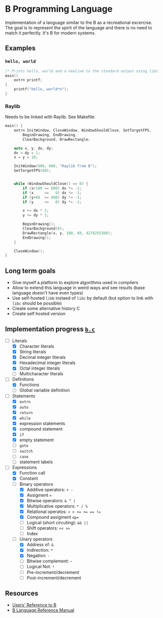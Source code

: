 # B Programming Language

Implementation of a language similar to the B as a recreational excercise.
The goal is to represent the spirit of the language and there is no need to match it perfectly.
It's B for modern systems.

## Examples

### `hello, world`

```c
/* Prints hello, world and a newline to the standard output using libc */
main()
	extrn printf;
{
    printf("hello, world*n");
}
```

### Raylib

Needs to be linked with Raylib. See Makefile.

```c
main() {
	extrn InitWindow, CloseWindow, WindowShouldClose, SetTargetFPS,
		BeginDrawing, EndDrawing,
		ClearBackground, DrawRectangle;

	auto x, y, dx, dy;
	dx = dy = 1;
	x = y = 10;

	InitWindow(800, 600, "Raylib from B");
	SetTargetFPS(60);


	while (WindowShouldClose() == 0) {
		if (x+100 >= 800) dx *= -1;
		if (x     <=   0) dx *= -1;
		if (y+60  >= 600) dy *= -1;
		if (y     <=   0) dy *= -1;

		x += dx * 2;
		y += dy * 2;

		BeginDrawing();
		ClearBackground(0);
		DrawRectangle(x, y, 100, 60, 4278255360);
		EndDrawing();
	}

	CloseWindow();
}
```


## Long term goals

- Give myself a platform to explore algorithms used in compilers
- Allow to extend this language in weird ways and see results (base language doesn't have even types)
- Use self-hosted `libb` instaed of `libc` by default (but option to link with `libc` should be possible)
- Create some alternative history C
- Create self hosted version

## Implementation progress [`b.c`](./b.c)

- [ ] Literals
    - [x] Character literals
    - [x] String literals
    - [x] Decimal integer literals
    - [x] Hexadecimal integer literals
    - [x] Octal integer literals
    - [ ] Multicharacter literals
- [ ] Definitions
    - [x] Functions
    - [ ] Global variable definition
- [ ] Statements
    - [x] `extrn`
    - [x] `auto`
    - [x] `return`
    - [x] `while`
    - [x] expression statements
    - [x] compound statement
    - [x] `if`
    - [x] empty statement
    - [ ] `goto`
    - [ ] `switch`
    - [ ] `case`
    - [ ] statement labels
- [ ] Expressions
    - [x] Function call
    - [x] Constant
    - [ ] Binary operators
        - [x] Additive operators: `+ -`
        - [x] Assigment `=`
        - [x] Bitwise operators: `& ^ |`
        - [x] Multiplicative operators: `* / %`
        - [x] Relational operatos: `< > <= >= == !=`
        - [x] Compound assigment `op=`
        - [ ] Logical (short circuting): `&& ||`
        - [ ] Shift operators: `<< >>`
        - [ ] Index
    - [ ] Unary operators
        - [x] Address of: `&`
        - [x] Indirection: `*`
        - [x] Negation: `-`
        - [ ] Bitwise complement: `~`
        - [ ] Logical Not: `!`
        - [ ] Pre-increment/decrement
        - [ ] Post-increment/decrement

## Resources

- [Users' Reference to B](https://www.nokia.com/bell-labs/about/dennis-m-ritchie/kbman.html)
- [B Language Reference Manual](https://www.thinkage.ca/gcos/expl/b/index.html)
